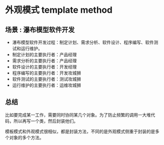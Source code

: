 # 外观模式 template method

## 场景 : 瀑布模型软件开发

- 瀑布模型软件开发过程：制定计划、需求分析、软件设计、程序编写、软件测试和运行维护。
- 制定计划的主要执行者：产品经理
- 需求分析的主要执行者：产品经理
- 软件设计的主要执行者：开发经理
- 程序编写的主要执行者：开发攻城狮
- 软件测试的主要执行者：测试攻城狮
- 运行维护的主要执行者：运维攻城狮

## 总结

比如要完成某一工作，需要同时协同某几个对象。为了防止频繁的调用一大堆代码，所以再写一个类，然后封装他们。

模板模式和外观模式很相似，都是封装方法，不同的是外观模式侧重于封装的是多个对象的多个方法。
